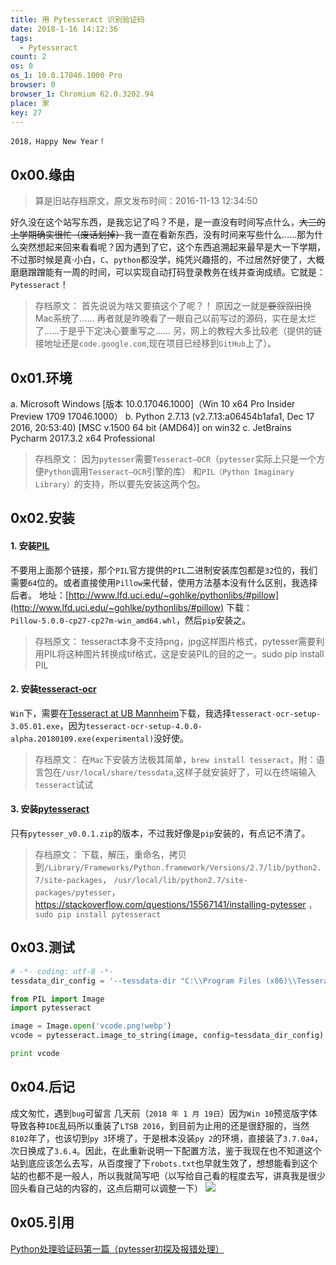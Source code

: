 ```yaml
---
title: 用 Pytesseract 识别验证码
date: 2018-1-16 14:12:36
tags:
  - Pytesseract
count: 2
os: 0
os_1: 10.0.17046.1000 Pro
browser: 0
browser_1: Chromium 62.0.3202.94
place: 家
key: 27
---
```

    2018，Happy New Year！
<!-- more -->
## 0x00.缘由
> 算是旧站存档原文，原文发布时间：2016-11-13 12:34:50

好久没在这个站写东西，是我忘记了吗？不是，是一直没有时间写点什么，~~大三的上学期确实很忙（废话划掉）~~我一直在看新东西，没有时间来写些什么……那为什么突然想起来回来看看呢？因为遇到了它，这个东西追溯起来最早是大一下学期，不过那时候是真·小白，`C`、`python`都没学，纯凭兴趣搭的，不过居然好使了，大概磨磨蹭蹭能有一周的时间，可以实现自动打码登录教务在线并查询成绩。它就是：`Pytesseract`！
> 存档原文：
首先说说为啥又要搞这个了呢？！
原因之一就是~~要叙叙旧~~换Mac系统了……
再者就是昨晚看了一眼自己以前写过的源码，实在是太烂了……于是乎下定决心要重写之……
另，网上的教程大多比较老（提供的链接地址还是`code.google.com`,现在项目已经移到`GitHub`上了）。


## 0x01.环境
a. Microsoft Windows [版本 10.0.17046.1000]（Win 10 x64 Pro Insider Preview 1709 17046.1000）
b. Python 2.7.13 (v2.7.13:a06454b1afa1, Dec 17 2016, 20:53:40) [MSC v.1500 64 bit (AMD64)] on win32
c. JetBrains Pycharm 2017.3.2 x64 Professional
> 存档原文：
因为`pytesser`需要`Tesseract—OCR`（`pytesser`实际上只是一个方便`Python`调用`Tesseract—OCR`引擎的库）
和`PIL（Python Imaginary Library）`的支持，所以要先安装这两个包。

## 0x02.安装
#### 1. 安装[PIL](http://www.pythonware.com/products/pil/)
不要用上面那个链接，那个`PIL`官方提供的`PIL`二进制安装库包都是`32`位的，我们需要`64`位的。或者直接使用`Pillow`来代替，使用方法基本没有什么区别，我选择后者。
地址：[http://www.lfd.uci.edu/~gohlke/pythonlibs/#pillow](http://www.lfd.uci.edu/~gohlke/pythonlibs/#pillow)
下载：`Pillow‑5.0.0‑cp27‑cp27m‑win_amd64.whl`，然后`pip`安装之。

> 存档原文：
tesseract本身不支持png，jpg这样图片格式，pytesser需要利用PIL将这种图片转换成tif格式，这是安装PIL的目的之一。sudo pip install PIL

#### 2. 安装[tesseract-ocr](https://github.com/tesseract-ocr/tesseract/wiki)
`Win`下，需要在[Tesseract at UB Mannheim](https://github.com/UB-Mannheim/tesseract/wiki)下载，我选择`tesseract-ocr-setup-3.05.01.exe`，因为`tesseract-ocr-setup-4.0.0-alpha.20180109.exe(experimental)`没好使。

> 存档原文：
在`Mac`下安装方法极其简单，`brew install tesseract`，附：语言包在`/usr/local/share/tessdata`,这样子就安装好了，可以在终端输入`tesseract`试试

#### 3. 安装[pytesseract](https://code.google.com/archive/p/pytesser/downloads)
只有`pytesser_v0.0.1.zip`的版本，不过我好像是`pip`安装的，有点记不清了。

> 存档原文：
下载，解压，重命名，拷贝到`/Library/Frameworks/Python.framework/Versions/2.7/lib/python2.7/site-packages`，
`/usr/local/lib/python2.7/site-packages/pytesser`，https://stackoverflow.com/questions/15567141/installing-pytesser ，`sudo pip install pytesseract`

## 0x03.测试
``` python
# -*- coding: utf-8 -*-
tessdata_dir_config = '--tessdata-dir "C:\\Program Files (x86)\\Tesseract-OCR\\tessdata"'

from PIL import Image
import pytesseract

image = Image.open('vcode.png!webp')
vcode = pytesseract.image_to_string(image, config=tessdata_dir_config)

print vcode
```
## 0x04.后记
成文匆忙，遇到`bug`可留言
几天前（`2018 年 1 月 19日`）因为`Win 10`预览版字体导致各种`IDE`乱码所以重装了`LTSB 2016`，到目前为止用的还是很舒服的，当然`8102`年了，也该切到`py 3`环境了，于是根本没装`py 2`的环境，直接装了`3.7.0a4`，次日换成了`3.6.4`。因此，在此重新说明一下配置方法，鉴于我现在也不知道这个站到底应该怎么去写，从百度搜了下`robots.txt`也早就生效了，想想能看到这个站的也都不是一般人，所以我就简写吧（以写给自己看的程度去写，讲真我是很少回头看自己站的内容的，这点后期可以调整一下）
![](https://i1.yuangezhizao.cn/Win-10/20180129135329.jpg!webp)


## 0x05.引用
[Python处理验证码第一篇（pytesser初探及报错处理）](https://web.archive.org/web/20190905064358/https://blog.csdn.net/Bone_ACE/article/details/50436587)
